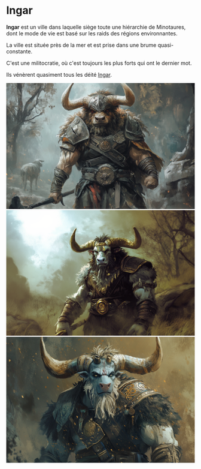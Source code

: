 # Ingar

**Ingar** est un ville dans laquelle siège toute une hiérarchie de Minotaures, dont le mode de vie est basé sur les raids des régions environnantes.

La ville est située près de la mer et est prise dans une brume quasi-constante.

C'est une militocratie, où c'est toujours les plus forts qui ont le dernier mot.

Ils vénèrent quasiment tous les déité [Ingar](../COSMOLOGIE/PLANS_ET_DIVINITES/Ingar.md).

![Berzerk Minortaure](../../_images/berzerk_minotaur.png)
![Berzerk Minortaure](../../_images/minotaur_viking_2.png)
![Berzerk Minortaure](../../_images/minotaur_viking_3.png)